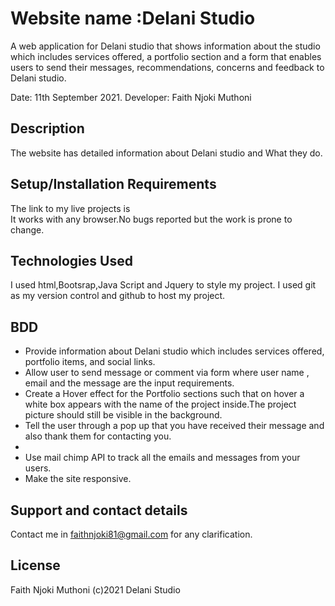 # Website name :Delani Studio
A web application for Delani studio that shows information about the studio which includes services offered, a portfolio section and a form that enables users to send their messages, recommendations, concerns and feedback to Delani studio.

Date: 11th September 2021.
Developer: Faith Njoki Muthoni

## Description
The website has detailed information about Delani studio and What they do.

## Setup/Installation Requirements
The link to my live projects is  
It works with any browser.No bugs reported but the work is prone to change.

## Technologies Used
I used html,Bootsrap,Java Script and Jquery to style my project.
I used git as my version control and github  to host my project.

## BDD
<ul>
<li>Provide information about Delani studio which includes services offered, portfolio items, and social links.</li>
<li>Allow user to send message or comment via form where user name , email and the message are the input requirements.</li>
<li>Create a Hover effect for the Portfolio sections such that on hover a white box appears with the name of the project inside.The project picture should still be visible in the background.</li>
<li>Tell the user through a pop up that you have received their message and also thank them for contacting you.<li>
<li>Use mail chimp API to track all the emails and messages from your users.</li>
<li>Make the site responsive.</li>
</ul>



## Support and contact details
Contact me in faithnjoki81@gmail.com for any clarification.

## License
Faith Njoki Muthoni (c)2021 Delani Studio 
